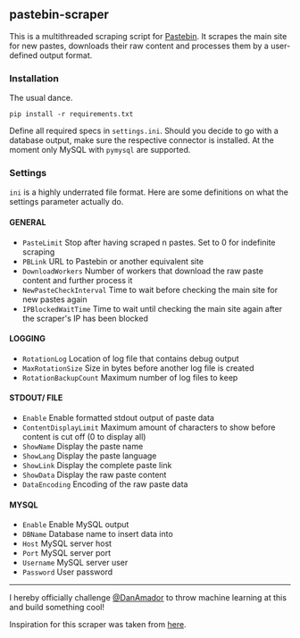 ## pastebin-scraper

This is a multithreaded scraping script for [Pastebin](http://pastebin.com/). It scrapes the main site for new pastes, downloads their raw content and processes them by a user-defined output format.

### Installation
The usual dance.
```
pip install -r requirements.txt
```

Define all required specs in `settings.ini`. Should you decide to go with a database output, make sure the respective connector is installed. At the moment only MySQL with `pymysql` are supported.

### Settings
`ini` is a highly underrated file format. Here are some definitions on what the settings parameter actually do.

#### GENERAL
- `PasteLimit` Stop after having scraped n pastes. Set to 0 for indefinite scraping
- `PBLink` URL to Pastebin or another equivalent site
- `DownloadWorkers` Number of workers that download the raw paste content and further process it
-  `NewPasteCheckInterval` Time to wait before checking the main site for new pastes again
- `IPBlockedWaitTime` Time to wait until checking the main site again after the scraper's IP has been blocked

#### LOGGING
- `RotationLog` Location of log file that contains debug output
- `MaxRotationSize` Size in bytes before another log file is created
- `RotationBackupCount` Maximum number of log files to keep

#### STDOUT/ FILE
- `Enable` Enable formatted stdout output of paste data
- `ContentDisplayLimit` Maximum amount of characters to show before content is cut off (0 to display all)
- `ShowName` Display the paste name
- `ShowLang` Display the paste language
- `ShowLink` Display the complete paste link
- `ShowData` Display the raw paste content
- `DataEncoding` Encoding of the raw paste data

#### MYSQL
- `Enable` Enable MySQL output
- `DBName` Database name to insert data into
- `Host` MySQL server host
- `Port` MySQL server port
- `Username` MySQL server user
- `Password` User password

---

I hereby officially challenge [@DanAmador](https://github.com/danamador) to throw machine learning at this and build something cool!

Inspiration for this scraper was taken from [here](http://www.michielovertoom.com/python/pastebin-abused/).
